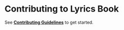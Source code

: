 # Contributing to Lyrics Book

See **[Contributing Guidelines](https://lyrics.nocp.space/docs/contributing)** to get started.
